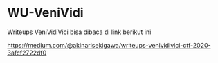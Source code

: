 # WU-VeniVidi
Writeups VeniVidiVici bisa dibaca di link berikut ini

https://medium.com/@akinarisekigawa/writeups-venividivici-ctf-2020-3afcf2722df0
